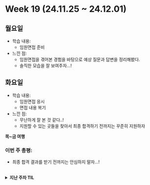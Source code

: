 # Week 19 (24.11.25 ~ 24.12.01)

## 월요일
- 학습 내용:
  - 임원면접 준비
- 느낀 점:
  - 임원면접을 겪어본 경험을 바탕으로 예상 질문과 답변을 정리해봤다.
  - 솔직한 모습을 잘 보여주자...!

## 화요일
- 학습 내용:
  - 임원면접 응시
  - 면접 내용 복기
- 느낀 점:
  - 무난하게 잘 본 것 같다..!
  - 지원할 수 있는 곳들을 찾아서 최종 합격하기 전까지는 꾸준히 지원하자

__목~금 여행__

### 이번 주 총평:
- 최종 합격 결과를 받기 전까지는 안심하지 말자...!

<br>

<details markdown="1">
  <summary><b>지난 주차 TIL</b></summary>

# Week 18 (24.11.18 ~ 24.11.24)

## 월요일
- 학습 내용:
  - 면접 응시
  - 면접 내용 복기
- 느낀 점:
  - 최종인 만큼 확실히 쉽지 않았지만, 솔직한 모습을 보이고자 했다
  - 수요일에도 면접이 있으니 해당 면접에 집중해야겠다

## 화요일
- 학습 내용:
  - 면접 준비
- 느낀 점:
  - 하던대로만 하자..!

## 수요일
- 학습 내용:
  - 임원면접 응시
- 느낀 점:
  - 간결하게 말하고자 했다.
  - 오늘 또 다른 회사의 임원 면접 기회가 생겼다. 여기도 잘 준비해보자!

## 금요일
- 학습 내용:
  - 임원면접 준비

### 이번 주 총평:
- 최종면접 전형과 1차면접 발표가 있었다
- 다음 주 마지막 남은 최종면접까지 잘 보고 오자...!

# Week 17 (24.11.11 ~ 24.11.17)

## 월요일
- 학습 내용:
  - Spring Boot - 스프링 빈, 웹 MVC
  - 면접 준비(결제 프로세스 정리, 예상 질문 도출)
- 느낀 점:
  - 확실히 스프링으로 백엔드 개발을 배우니 객체지향, DI 등의 CS 개념이 더 와닿는 것을 느꼈다.
  - 목요일 면접 전까지, 배웠던 스프링 내용과 CS 지식을 연관지어 공부해보자.

## 화요일
- 학습 내용:
  - 면접 준비(자소서, 포트폴리오 기반 + 최근 Spring Boot 학습 내용)
- 느낀 점:
  - 이틀 남았다...! 화이팅!

## 수요일
- 학습 내용:
  - 면접 준비(자소서, CS 위주 정리)
  - 과제 면접 관련 내용 준비(테이블 설계 및 SQL문 작성)
- 느낀 점:
  - CS의 내용은 어렵지만 참 신기하다
  - 내일 화이팅!

## 목요일
- 학습 내용:
  - 1차 면접 응시
- 느낀 점:
  - 오늘 면접도 준비한 대로 무난하게 본 것 같다
  - 최종 면접 두 군데 남았다, 화이팅하자!


## 금요일
- 학습 내용:
  - 제출 서류 준비
  - 인성검사 응시
  - 면접 컨설팅
- 느낀 점:
  - 마지막 단계이니 끝까지 잘 준비해보자!

### 이번 주 총평:
- 안일한 생각을 갖지 말고, 끝까지 힘내자..!

# Week 16 (24.11.04 ~ 24.11.10)

## 월요일
- 학습 내용:
  - 자소서 작성
  - 면접 준비
- 느낀 점:
  - 여러 전형이 진행 중이라 쉽진 않지만, 하나씩 차근차근 해보자는 마음으로 열심히 하고 있다! 화이팅!

## 화요일
- 학습 내용:
  - 프로그래머스 BFS 한 문제
  - 면접 준비
- 느낀 점:
  - 잘 보고 오자...!

## 수요일
- 학습 내용:
  - 면접 응시
  - 면접 내용 복기
- 느낀 점:
  - 편안하게 잘 보고 온 것 같다.
  - 다음 주 다른 기업 면접도 잘 보고 오자..!

## 목요일
- 학습 내용:
  - 면접 준비
  - 면접 컨설팅
- 느낀 점:
  - 이번 기업은 기술에 대한 질문에 잘 대비해야 할 것 같다.


## 금요일
- 학습 내용:
  - Spring Boot와 MVC, 템플릿 엔진, API
  - 프로그래머스 - 아이템 줍기(BFS)
- 느낀 점:
  - 확실히 Django의 MTV와 Spring의 MVC 패턴은 유사하다는 점이 느껴진다
  - BFS 문제를 풀며 배열에 0/1 외의 다른 값을 활용할 수 있다는 점을 항상 인지하자ㅜ

### 이번 주 총평:
- 이번 주는 면접 준비로 바빴다
- 면접은 준비하되, 현장에선 편한 마음으로 솔직하게 나를 보여주는 게 중요하다고 느꼈다
- 다음 주 면접도 잘 준비해서 잘 보자

# Week 15 (24.10.28 ~ 24.11.03)

## 월요일
- 학습 내용:
  - SW매칭페스티벌 참여
- 느낀 점:
  - 세 군데에 면접을 신청했는데 주로 회사 홍보를 위주로 나온 것 같다.
  - 그래서 세 군데 중 두 군데는 면접을 진행하지 않아서 아쉬웠다.
  - 그래도 가능한 많은 정보를 얻어가고자 이런저런 질문을 많이 했다.
  - 세 번째 기업은 도메인도 잘 맞고 기술 스택도 맞아서 희망했던 기업인데, 다행히 면접을 진행했다.
  - 예상했던 질문도 많이 나왔지만, 예상 못한 질문도 간간히 있었다.
  - 좋은 경험이었다!

## 화요일
- 학습 내용:
  - 알고리즘 스터디
- 느낀 점:
  - 알고리즘 스터디를 했는데, 진행 방식을 바꿔야겠다는 논의가 나왔다.
  - 다음 주에 만나서 방식에 대한 논의를 하기로 했다.

## 금요일
- 학습 내용:
  - 프로그래머스 BFS/DFS 문제 2개
  - 필기시험 준비 CS 복습 및 기출 공부
- 느낀 점:
  - 주말에 코테, 필기시험이 있고, 다음 수요일에 면접이 있다!
  - 화이팅!

### 이번 주 총평:
- 점진적으로 나아감을 느끼고 있다.
- 열심히 해보자!!

# Week 14 (24.10.21 ~ 24.10.27)

## 월요일
- 학습 내용:
  - 면접 대비
- 느낀 점:
  - SSAFY 면접 컨설팅과 모의 면접을 위해 기업 조사와 지원 직무에 대해 조사했다
  - 잘 준비해보자

## 화요일
- 학습 내용:
  - 포트폴리오 점검
  - CS 복습
- 느낀 점:
  - 내 포트폴리오의 내용 위주로 질문이 들어올 것 같아 준비했다
  - 자소서 쓴다고 하지 못했던 CS 공부를 위해 간단한 복습을 했다
  - Django의 멀티 스레드를 위해 배포 시 어떻게 해야 하는지 궁금해서 알아봤다

## 수요일
- 학습 내용:
  - 백준 1916(다익스트라), 2512(이분탐색)
  - 면접 대비
- 느낀 점:
  - 어려운 문제를 더 잘 풀기 위해서 기초를 다져볼 수 있는 문제를 풀어보고 싶었다
  - 앞으로는 스터디 외에도 기초 문제를 간혹 풀어봐야겠다고 느꼈다

## 목요일
- 학습 내용:
  - 면접 컨설팅
  - 면접 대비
- 느낀 점:
  - 일단 면접 컨설팅을 받아보니 포트폴리오 등 준비는 괜찮게 잘 하고 있었다는 자신감이 생겼다
  - 내일, 토요일 있을 모의 면접도 잘 준비해서 잘해보자!

## 금요일
- 학습 내용:
  - 모의 면접 응시
- 느낀 점:
  - 모의 면접을 통해 나의 장단점을 파악할 수 있었다
  - 내일도 모의 기술 면접이 있어서, 피드백을 바탕으로 한 번 더 점검해보자
  - 내일 오전 필기 시험 화이팅!

### 이번 주 총평:
- 준비해야 할 것을 차근차근 준비해보자!

# Week 13 (24.10.14 ~ 24.10.20)

## 월요일
- 학습 내용:
  - 알고리즘 스터디
  - SQLD 보수교육
  - Java로 입력 받는 법 연습
  - Java로 큐/스택 활용한 BFS, DFS 구현
- 느낀 점:
  - 내일 있을 코테를 위해 자바로 다양한 것들을 연습해봤다
  - 쉽지 않겠지만 시도해보자..!

## 화요일
- 학습 내용:
  - Java로 우선순위큐 연습
  - 코딩 테스트 응시
- 느낀 점:
  - 다행히 언어 선택이 가능했다!
  - 오늘 코딩테스트를 보며 시간 복잡도를 고려하여 문제를 해결하는 연습을 더 해야겠다고 생각했다

## 수요일
- 학습 내용:
  - 자소서 작성
  - Spring Boot 기초 세팅
- 느낀 점:
  - 아직은 세팅 단계라 감이 잘 안 오지만 기초 수준의 Controller 하나를 예제로 만들어보니
  Django의 View 함수랑 비슷한 개념인 것 같다

## 목요일
- 학습 내용:
  - 백준 5427, 17144(구현 + BFS)
  - SQL 코테 대비 문제 풀이
- 느낀 점:
  - 화요일에 봤던 코딩 테스트도 구현이었는데, 오늘 구현 문제를 두 개 풀어보며,
  조금 복잡해지면 조건에 따라 명확한 구분을 잘 해야겠다는 생각을 했다
  - SQL 문제는 아직은 기초 단계라서 쉬운 것도 있겠지만 아무래도 수월하게 준비할 수 있을 것 같다

## 금요일
- 학습 내용:
  - 프로그래머스 SQL Kit 풀기
- 느낀 점:
  - 학부시절 SQL을 사용해보기도 했었지만, 확실히 안 쓰면 익숙함이 떨어지는 것을 느꼈다
  - 여러 개 연습해보니, 기억이 나면서도 조건에 따라 group by를 쓰는지, 그냥 where절을 쓰는지 등 헷갈리는 게 많았다
  - SQL도 틈틈이 연습해야겠다

### 이번 주 총평:
- 이번 주에 코딩테스트를 3건 응시했다
- 백준과 프로그래머스의 문제 제공 방식 자체가 조금 달라서 프로그래머스 문제도 많이 풀어봐야겠다는 생각을 했다
- 시간을 고려하면서도 완전탐색을 배제하면 안된다는 생각을 해야겠다

# Week 12 (24.10.07 ~ 24.10.13)

## 월요일
- 학습 내용:
  - 알고리즘 스터디
  - Java - 메서드
- 느낀 점:
  - 주말동안 그리디, 백트래킹 문제를 풀었고, 문제에서 주어지는 조건을 잘 활용해야겠다는 생각을 했다
  - 메서드에 대해 학습하고 관련 문제를 풀어보았다, 아무래도 파이썬에 비해 코드 작성량이 많지만 흥미를 느끼며 하고 있다

## 화요일
- 학습 내용:
  - 인성 검사 응시
  - 자소서 작성

## 수요일
- 학습 내용:
  - 백준 1107(브루트포스)
- 느낀 점:
  - 문제를 보고 경우의 수를 나눠서 구현해서 풀었다
  - 정답을 맞췄지만 너무 느려서 다른 사람들 코드를 봤더니 시간이 거의 3분의 1만큼, 혹은 그 이상으로 짧았다
  - 접근법 자체가 달랐었다
  - 경험의 차이인지 생각을 더 깊이 해야하는 것인지... 새로 하나 배웠다...!

## 목요일
- 학습 내용:
  - 백준 14719 - 시뮬레이션
  - 자소서 작성
- 느낀 점:
  - 저번에 비슷한 문제를 풀었었던 것 같은데, 방법을 떠올려내지 못했다
  - 풀고나서 보니 어렵지 않은 문제였다
  - 다음에 다시 풀어봐야겠다

## 금요일
- 학습 내용:
  - 자소서 작성

### 이번 주 총평:
- 이번 주에 잠 시간 조절을 잘 못했다.
- 다음 주에 코테가 많이 있으니 준비를 잘 해보자!

# Week 11 (24.09.30 ~ 24.10.06)

## 월요일
- 학습 내용:
  - 알고리즘 스터디
  - 자소서 작성
- 느낀 점:
  - 알고리즘의 세계는 끝이 없구나...
  - 자소서 더 열심히 쓰고, 다음엔 NCS 더욱 잘 준비해보자.

## 화~목요일
- 학습 내용:
  - 자소서 작성

## 금요일
- 학습 내용:
  - 백준 2661(백트래킹)
  - 자소서 작성
- 느낀 점:
  - 문자열 내에서 반복 패턴을 찾는 것을 처음 해본 것 같다
  - 그래도 백트래킹에 대한 이해도는 어느 정도 세워진 것 같았다

### 이번 주 총평:
- 자소서를 쓰면서도 공부를 할 수 있도록 시간 분배를 잘 해야겠다

# Week 10 (24.09.23 ~ 24.09.29)

## 월요일
- 학습 내용:
  - 자소서 작성
- 느낀 점:
  - 새로운 공고가 쏟아지고 있다...!
  - 지원서를 작성하면서도 할 것도 꾸준히 해보자

## 화요일
- 학습 내용:
  - 자소서 작성

## 수요일
- 학습 내용:
  - 백준 2056(DP)
  - 자소서 작성
- 느낀 점:
  - 문제를 풀고나서 보니 위상정렬을 활용하는 문제였다.
  - 위상정렬이 무엇인지 찾아봐야겠다.

## 목요일
- 학습 내용:
  - 백준 2565(DP), 1351(DP)
- 느낀 점:
  - 2565: 쉬운 듯 어려운 듯... 생각하는 힘을 기르자...!
  - 1351: DP지만 메모리를 생각해서 dictionary 형식으로 푸는 방법이 신박했다.

## 금요일
- 학습 내용:
  - 자소서 작성

### 이번 주 총평:
- 이번 주도 자소서 작성으로 바빴다. 화이팅!

# Week 9 (24.09.16 ~ 24.09.22)

## 월~금
- 학습 내용:
  - NCS 공부

### 이번 주 총평:
- 토요일 시험 두 건을 위해, 지난 주말부터 추석 포함해서 NCS 공부만 했다

# Week 8 (24.09.09 ~ 24.09.15)

## 월요일, 화요일
- 학습 내용:
  - 자소서 작성

## 수요일
- 학습 내용:
  - 백준 알고리즘 1520 - DFS, DP
  - 자소서 작성
- 느낀 점:
  - 이번 DP 문제는 접근 방식은 맞았는데, 시작점과 마지막 지점을 잘못 생각했었다. 조금 더 풀어봐야 할 것 같다
  - 한 군데에서 서류 전형을 합격하여 필기 시험을 준비해야 한다. 잘 준비해보자!

## 목요일
- 학습 내용:
  - 백준 알고리즘 1806 - 투 포인터
  - 자소서 작성
- 느낀 점:
  - 투포인터는 확실히 어렵진 않은 개념인 것 같다..!
  - DP 문제가 감이 올 듯 말 듯하니, DP 문제를 많이 풀어봐야겠다.

## 금요일
- 학습 내용:
  - 자소서 작성

### 이번 주 총평:
- 이번 주는 자소서를 쓴다고 바빴다. 세 군데 서류 전형 결과가 발표 났기 때문에 주말부터는 NCS 공부를 할 예정이다.

# Week 7 (24.09.02 ~ 24.09.08)

## 월요일
- 학습 내용:
  - 알고리즘 스터디
  - 취업 공고 정리
- 느낀 점:
  - DP 문제를 풀 땐 1차원, 2차원을 사용할 수 있다는 것을 항상 염두에 두고 해야겠다.
  - 오늘은 자바 공부를 하지 못했는데, 내일은 배열과 메서드에 대해 공부할 것이다.

## 화요일
- 학습 내용:
  - 백준 알고리즘 16197 - BFS
  - Java - 배열
- 느낀 점:
  - visited도 단순하게 특정 값을 방문했는지를 넘어서, set 형태로 만들고 어떤 짝이 있는지 확인하는 방식으로 사용하는 법을 배웠다.
  - Java 배열을 배웠다. 그 자체로 어렵진 않은데 확실히 익숙해지는 거 자체에 시간이 좀 걸릴 것 같다.

## 수요일
- 학습 내용:
  - 취업 사진 촬영
  - 지원서 작성
- 느낀 점:
  - 추석이 있는 주에 마감되는 공고가 많아 그때까지는 지원서 작성에 몰두할 예정이다.

## 목요일
- 학습 내용:
  - 백준 알고리즘 2580 - 백트래킹, DFS
  - 소프티어 10차시 응시
  - 자소서 작성
- 느낀 점:
  - 백준 문제를 풀면서 논리는 맞았는데 조건 하나를 확인하지 않고 풀어서 처음에 해결하지 못했다.
  - 이런 일이 없도록 아는 내용이어도 조건을 꼼꼼히 읽는 습관을 길러야겠다.
  - 소프티어 문제를 보아하니 이분탐색, dfs 등을 활용하는 문제들이 나왔다. 하지만 기본적인 알고리즘을 복잡하게 활용하는 문제였다. 알고리즘 자체가 어렵고 생소하지 않아도 문제가 어려울 수 있다는 것을 깨달았다..!

## 금요일
- 학습 내용:
  - 백준 알고리즘 16234 - DFS, 시뮬레이션
  - 자소서 작성
- 느낀 점:
  - 이 문제는 한 번에 풀었다! 골드 4의 문제인데, 막힘 없이 풀었다는 사실에 실력이 늘고 있음을 체감할 수 있었다. 더 열심히 해야겠다!

### 이번 주 총평:
- 추석이 있는 주에 마감하는 공고가 많으니 집중해서 최대한 많이 지원할 예정이다.
- 이번 주에는 지원서를 쓴다고 Java 공부를 많이 하지 못한 것 같다. 틈틈히 알고리즘과 CS, Java 공부를 병행할 수 있도록 노력할 것이다.

# Week 6 (24.08.26 ~ 24.09.01)

## 월요일
- 학습 내용:
  - 알고리즘 스터디
  - 자소서 작성
- 느낀 점:
  - 큐와 bfs의 기본기를 알아보는 문제에 대한 코드 리뷰를 할 때, 사람들마다 다양한 방법을 사용했다는 걸 알았다.
  - 간결하고 빠르지만 복잡한 방법, 속도는 좀 더 걸리지만 직관적인 방법 등 다양한 방법이 있는 것 같다
  - 상황에 따라 시간복잡도를 고려하여 적절한 방법을 선택하는 연습을 해야할 것 같다.

## 화요일
- 학습 내용:
  - 백준 알고리즘 2302 - DP
  - Java 기초
- 느낀 점:
  - 어려운 문제는 아니었지만, 지난 번의 경험 덕분에 DP를 떠올리고 활용하는 스킬이 생긴 것 같다
  - 앞으로 개발 역량을 확장하기 위해 java를 배워야겠다고 생각했다. 취업 전에 마스터하는 무리한 목표보다는 문법과 자료구조를 구현하는 1차적인 목표를 세웠다.
  - 세팅을 마쳤고 기본적으로 어떻게 자바 프로그램이 작동하는지에 대해 익혔다.
  - 정처기에서만 배웠던 내용을 실습을 통해 기초를 다질 것이다.

## 수요일
- 학습 내용:
  - 백준 알고리즘 14226 - DP, BFS
  - Java - 변수
  - 자소서 작성
- 느낀 점:
  - 알고리즘 문제는 BFS와 DP를 활용하는 문제였다. 기본적인 내용에 응용을 더하는 좋은 문제였다. 다양한 방법을 빠르게 시도해보는 연습이 더 필요할 것 같다.
  - Java의 변수와 자료형에 대해 배웠다. 정보처리기사를 통해 기본 지식은 갖추고 있었지만 역시 코딩은 손으로 배워야 한다. 변수에 대해 배우면서 파이썬과는 다르게 직접 지정해줘야 하는 package 선언, class와 main 함수 선언 등 늘 해줘야 하는 것들에 익숙해지려 한다.

## 목요일
- 학습 내용:
  - Java - 연산자, 조건문
  - 백준 알고리즘 17281 - 브루트포스, 구현
- 느낀 점:
  - Python과 비슷하면서도 다른 점이 많은 것 같다.
  - 정보처리기사를 공부하며 switch문에 대해 접하긴 했지만, Java 14 이후의 새로운 switch문은 처음 접해봤다.
  - 빠르게 다음 것을 배우면서 이번에 배운 부분을 활용하면 될 것 같다. 아직까지는 크게 어려움이 없다.
  - 최근에 리스트를 많이 활용하다보니, 단순히 변수로 해결할 수 있는 부분을 리스트를 사용하려 했다. 열린 마인드!

## 금요일
- 학습 내용:
  - Java - 반복문, 스코프, 형 변환
- 느낀 점:
  - 아무래도 여러 프로그래밍 언어의 공통적인 부분인 만큼 얼른 하고 넘어가고 싶다.
  - 빠르게 하는 와중에도 혹시 사소한 차이나, 내가 했던 Python에는 없던 기능이나 주의할 점이 있는지 확인하면서 하고 있다.
  - 얼른 정처기와 CS 공부를 하며 배웠던 내용까지 다뤄보고 싶다.

### 이번 주 총평:
- 이번 주는 매주 하던 알고리즘에 Java 공부까지 했다.
- 새로운 공부를 시작하는 마음에 열심히 했다.
- 앞으로도 이 마음을 이어가자!

# Week 5 (24.08.19 ~ 24.08.25)

## 월요일
- 학습 내용:
  - CS 블로그 정리: OS(메모리)
- 느낀 점:
  - 메모리 계층과 메모리 관리에 대해 블로그에 내용을 정리하였다.
  - 아무래도 책 내용이 요약본 느낌이다 보니, 내용을 정리하면서 상세한 부분에 대해 직접 알아보며 더욱 공부가 되는 것 같다.
  - 예를 들면 가상 메모리는 페이지 테이블로 관리가 된다고 하는데, 그 페이지 테이블은 어디에 위치하는지 궁금해서 알아보니 RAM에 저장된다는 내용을 알게 되었다.
  - 오후에는 알고리즘 스터디를 통해 코드리뷰를 진행하고, 메모리 할당과 페이지 교체 알고리즘까지 정리할 예정이다.

## 수요일
- 학습 내용:
  - CS 정리(네트워크)
- 느낀 점:
  - TCP/IP 4계층 모델에 대해 공부했다.
  - 특히 TCP 방식과 UDP 방식의 차이점을 활용하여, 어떤 기술에 사용되는지를 알아보았다.
  - 역시 네트워크 부분은 쉽지 않다. 더욱 열심히 해야겠다.

## 목요일
- 학습 내용:
  - 백준 알고리즘 1083 - 그리디
- 느낀 점:
  - 이번 그리디 문제 자체는 어렵지 않았는데, 문제 자체의 설명이 부족해서 이해하는 데에 어려움을 겪었다.
  - 그래도 이제 원하는 내용을 구현하는 힘은 어느정도 길러진 것이 느껴진다.

## 금요일
- 학습 내용:
  - 백준 알고리즘 1717 - 유니온 파인드
- 느낀 점:
  - 오랜만에 서로소 집합(union find) 문제를 풀었다.
  - find-set 재귀함수를 만드는 과정에서, 단순하게만 생각했더니 최종 결과를 return 하는 부분을 작성하지 않아서 None 값이 반환되는 경우가 있었다.
  - 이번 기회를 통해 union find에 대해 복습하며 더 확실히 기억할 수 있는 계기가 되었다.

### 이번 주 총평:
- 알고리즘 문제와 CS 공부를 했다.
- 확실히 알고리즘 실력이 탄탄해지고 있음을 느끼고 있다.
- CS 지식도 앞으로는 점점 실습을 병행하여 더욱 와닿는 이해를 할 수 있도록 해야겠다.

# Week 4 (24.08.12 ~ 24.08.18)

## 월요일
- 학습 내용:
  - 알고리즘 스터디 + 틀린 문제(백준1623) 복습
- 느낀 점:
  - DP 문제의 top-down 방식에 대해 스스로 코드를 짤 수 있는 힘이 생긴 것 같다
  - 이제 DP 배열을 어떻게 사용하는지, 문제마다 알맞는 방법을 떠올리는 연습을 더 하면 DP도 정복할 수 있을 것 같다!

## 화~목요일
- 학습 내용: _허리 회복으로 불참_
- 느낀 점:

## 금요일
- 학습 내용:
  - 백준 알고리즘 11047 - 그리디
- 느낀 점:
  - 오래는 아니지만 않을 수 있게 되어 알고리즘 문제를 풀었다.
  - 그리디 문제를 풀었는데 생각보다 쉬웠었다.
  - 그리디 문제는 '모 아니면 도' 같은 느낌이 든다.
  - 앞으로 다양한 그리디 문제를 더 풀 것이다.

### 이번 주 총평:
- 이제 허리도 점점 낫고 있어서, 주말동안은 알고리즘 문제를 풀 예정이다.
- CS 스터디를 위한 공부와 정리도 이어갈 것이다.

# Week 3 (24.08.05 ~ 24.08.11)

## 월요일
- 학습 내용:
  - 알고리즘 스터디, WSL로 우분투 환경 세팅
- 느낀 점:
  - 확실히 dp 문제를 많이 풀어봐야 할 것 같다고 느꼈다.
  - 그리고 docker, airflow 등을 활용해보고 싶어 알아보니, 리눅스 환경에서 작업을 해야 해서 WSL과 리눅스를 설치하고 상태를 확인하는 법에 대해 실습하고 블로그에 정리하였다.
  - 앞으로 다양한 프레임워크를 활용해볼 생각에 기대가 된다...!

## 화요일
- 학습 내용:
  - CS: 디자인 패턴 중 싱글톤 패턴과 DI(의존성 주입)
- 느낀 점:
  - 일단 해당 내용을 조사하다 느낀 점이 하나 있다.
  - Django로 백엔드 개발을 배웠었는데, 처음 배울 땐 디자인 패턴 중 MTV만 들어봤었다.
  - 하지만 Spring을 배울 땐 DI 같은 개념들을 배우면서 프레임워크를 사용한다는 것을 알았다.
  - 싱글톤 패턴과 DI의 예시를 찾아보며 공부하는 데 Java 예시가 좀 많았다.
  - 하지만 정처기를 준비하면서 형성한 Java 기본 덕분에 이해할 수 있어서 도움이 되는 것을 체감했다!
  - 그리고 주 언어인 Python으로도 예시를 만들어보며 이해하는 데 더욱 도움이 될 수 있도록 해보니 확실히 좋았다.

## 수요일
- 학습 내용:
  - 백준 알고리즘 1080(그리디)
  - EC2 인스턴스 생성
- 느낀 점:
  - 그리디 알고리즘은 그냥 매 순간 문제를 해결하는 방식이라, 문제마다 적절한 방법을 생각해야 하는 것이 어려운 것 같다
  - AWS EC2 인스턴스를 생성하려 했는데, 어떤 문제인지 계정이 막혀있어 인스턴스 생성에 실패하였다. 관련 문의를 넣었고, 답변이 오고 해결이 되면 이어서 해볼 것이다.
    - 이전에 access key가 노출된 적이 있었다. 그때 당시 조치를 해놨지만 키를 삭제하지는 않았었고 그게 문제가 됐었다. 키를 삭제하여 자동으로 복구되었다.
  - 그래도 생성을 위해 이것저것 알아보며 AWS에서 어떤 기능을 제공하는지 알게 되었다.
    - ex) 보안이나 자격에 관해 굉장히 많은 권한을 설정할 수 있는 등

## 목~금요일
- 학습 내용: _허리를 다쳐 병원 진료 및 회복으로 인한 불참_
- 느낀 점:

### 이번 주 총평:
- 수요일 밤에 운동을 하다 허리를 다쳐서 목요일, 금요일에 아무것도 하지 못했다.
- 목요일에 참여했어야 할 CS 스터디도 참여하지 못했다.
- 현재(토요일 밤) 허리 상태가 좀 괜찮아져 앉을 수 있게 되었다.
- 우선 밀린 일을 확인하고 처리해야겠다.
  1. CS 스터디에서 진행되었던 내용을 살펴보고 정리할 것이다.
  2. 알고리즘 문제도 풀 예정이다.

# Week 2 (24.07.29 ~ 24.08.04)

## 월요일
- 학습 내용:
  - 알고리즘(백준 2109, 11053)
- 느낀 점:
  - 아직 dp와 그리디에 대해 잘 모르는 것 같다.
  - 이제 dfs/bfs나 다익스트라 문제는 꽤나 익숙해졌는데, 코테에서 그래도 몇번 접해본 것 같은 그리디, dp 문제를 좀 더 많이 풀어봐야할 것 같다.
  - 오후에는 지난 주 정처기와 예비군으로 미뤘던 CS 공부를 할 예정이다.

## 화요일
- 학습 내용: _점심 일정으로 인한 불참_
- 느낀 점:
  - 늦잠을 잔 데다 점심에 있는 일정 때문에 오전 공부를 하지 못했다.
  - 이런 일이 있지 않도록 긴장해야겠다.

## 수요일
- 학습 내용:
  - 메모리(오전)
  - 프로세스/스레드, CPU 스케쥴링 알고리즘(오후)
- 느낀 점:
  - 오전에는 예비군 등 때문에 지난 주에 공부하지 못했던 메모리 부분을 공부했다
  - 메모리에서 캐시 부분이 있었는데, 흔히 사용하던 캐시라는 용어와의 차이가 궁금했고, 찾아보니 SW 캐시와 HW 캐시가 나눠져있었다.
  - CPU안에도 여러 구성이 있고, CPU 캐시 등 관련 부품도 있는 등, 컴퓨터 자체가 워낙 복잡하다 보니, 공부할 내용이 많은 것 같다.
  - 그리고 메모리의 작동 원리나 과정에 관련해서는 가상 메모리의 개념이 빠질 수 없는 것 같다.
  - 그와 관련된 공간 스왑, 페이지 폴트, 페이지 교체 알고리즘 등에 대해 깊은 공부를 해야 할 것 같다고 생각했다.

## 목요일
- 학습 내용:
  - 오전: 병원
  - 오후: CS 스터디 - 어제 공부한 메모리, 프로세스와 스레드, CPU 스케쥴링 알고리즘에 대해 공부하고 궁금한 점 공유
- 느낀 점:
  - 그저 HW/SW로 나눠서 각 부품이나 구성 요소가 하는 일을 사전적으로 외우는 것보다는 일반적인 여러 상황이나 특정한 상황에서 각 요소들이 어떤 상호작용을 하는지 흐름을 익히는 것이 중요한 것 같다.
  - 공부하고 있는 CS책을 이제 전체적으로 한 번 봤기 때문에, 1장으로 돌아가서 알고 있는 내용은 복습을 하고, 공부하면서 추가로 알게된 몰랐던 것들을 하나씩 세세하게 공부해볼 예정이다.

## 금요일
- 학습 내용:
  - 백준 1068(트리 문제)
  - 백준 3273(투 포인터)
- 느낀 점:
  - 한참 코딩테스트에 많이 나온다는 bfs/dfs 위주로 문제를 많이 풀다가 1068은 트리 관련 내용도 꼭 복습을 해야겠다고 생각해서 냈던 문제였다. 트리 문제는 아직도 "인덱스-값"을 "부모-자식"으로 사용할 때와 그 반대로 사용할 때를 잘 구분하지 못하는 것 같다. 하지만 상황에 따라서 필요한 게 무엇인지에 따라 알맞은 방법을 사용하면 된다고 느꼈다. 이번 문제는 인접리스트를 만들듯이 만들어서 사용해보았다.
  - 투 포인터는 SSAFY에서 배우지는 않았던 개념인데 예전에 코딩테스트였나 역량평가 시험에서 나왔던 개념이었어서 그때 이후로 알게 된 개념이다. 개념 자체는 어렵지 않아서 약간의 고민 후 풀 수 있었다.

### 이번 주 총평:
- 지난 주보다 아침에 일어나는 것이 조금 더 습관이 들었다.
- 알고리즘 스터디는 해오던 거라 어느 정도 성과도 있고 하다.
- 하지만 CS 스터디가 시작한지 얼마 되지 않았고, 진행 방식에 대해서도 다양한 방법을 시도해보고 있다. 정착하기까지 시간이 조금 걸릴 순 있을 것 같지만, 그래도 확실히 전체적으로 한 번 훑고 나니, 큰 흐름이 전보다는 이해가 조금씩 되고 있다.

# Week 1 (24.07.22 ~ 24.07.26)

## 월요일
- 학습 내용:
  - 정처기 기출 1회(45점) - 리눅스 명령어 `chmod`와 `SQL 관계 연산자의 기호`가 가장 기억에 남음
- 느낀 점:
  - C언어, Java의 기초 문법을 학습하고 처음 기출 문제를 풀어봤다. 아직은 헷갈리는 문법도 있고, 그 외 부분에서도 모르는 개념과 헷갈리는 개념들이 있었다.

## 화요일
- 학습 내용:
  - 정처기 기출 2회(50점) - 확실히 C언어가 사소하게는 줄바꿈, `break`까지도 직접 설정해줘야 하는 부분이 많다는 것을 느낌
  - 정처기 기출 3회(50점) - 오버로딩에 대한 개념을 알면서도 문제 속에서 확실하게 구분 짓는 연습이 필요할 것 같음, 디자인 패턴에 대해 확실히 알아야 할 듯
- 느낀 점:
  - 오전에 2회분을 풀고자 했지만, 아직 프로그래밍 언어 외의 개념 부분에서 많이 부족함을 느낀다. 오답 노트를 하는 과정에서 보기들에 대해 하나씩 찾아보며 공부하고자 했다. 개념이든 프로그래밍 언어든 문제를 많이 풀고 익숙해져야 할 것 같다. 예비군 가서 시간이 남을 때, 개념 공부를 해야 할 것 같다.
  - 오후에 1회분을 추가로 풀었다. 서서히 감이 잡히기 시작했다. 아쉽게 틀리는 문제들이 없도록 해야겠다.

## 수요일
- 학습 내용: _예비군 훈련으로 인한 불참_
- 느낀 점:

## 목요일
- 학습 내용: _예비군 훈련으로 인한 불참_
- 느낀 점:

## 금요일
- 학습 내용: _예비군 훈련으로 인한 불참_
- 느낀 점:

### 이번 주 총평:
- 아침에 일어나서 할 무언가가 있다는 것 자체만으로도 동기부여가 됐다.
- 예비군 갔다가 돌아온 토요일에도 정처기 실기 공부를 이어서 했다. 일요일에 본 시험도 덕분에 괜찮게 본 것 같았다.
- 다음 주도 이 기조를 이어갈 수 있도록 해야겠다.

</details>
